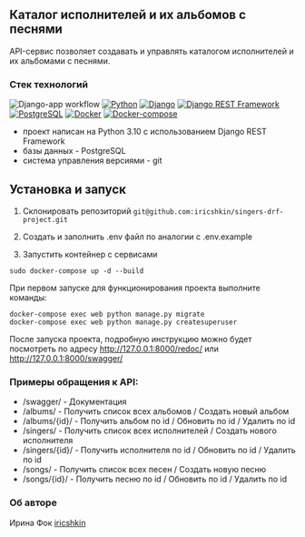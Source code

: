 ## Каталог исполнителей и их альбомов с песнями

API-сервис позволяет создавать и управлять каталогом исполнителей и их альбомами с песнями.

### Стек технологий

![Django-app workflow](https://github.com/needred/singers-drf-project/actions/workflows/app-testing.yml/badge.svg)
[![Python](https://img.shields.io/badge/-Python-464646?style=flat&logo=Python&logoColor=56C0C0&color=008080)](https://www.python.org/)
[![Django](https://img.shields.io/badge/-Django-464646?style=flat&logo=Django&logoColor=56C0C0&color=008080)](https://www.djangoproject.com/)
[![Django REST Framework](https://img.shields.io/badge/-Django%20REST%20Framework-464646?style=flat&logo=Django%20REST%20Framework&logoColor=56C0C0&color=008080)](https://www.django-rest-framework.org/)
[![PostgreSQL](https://img.shields.io/badge/-PostgreSQL-464646?style=flat&logo=PostgreSQL&logoColor=56C0C0&color=008080)](https://www.postgresql.org/)
[![Docker](https://img.shields.io/badge/-Docker-464646?style=flat&logo=Docker&logoColor=56C0C0&color=008080)](https://www.docker.com/)
[![Docker-compose](https://img.shields.io/badge/-Docker%20compose-464646?style=flat&logo=Docker&logoColor=56C0C0&color=008080)](https://www.docker.com/)

- проект написан на Python 3.10 с использованием Django REST Framework
- базы данных - PostgreSQL
- система управления версиями - git

## Установка и запуск

1. Cклонировать репозиторий `git@github.com:iricshkin/singers-drf-project.git`

2. Создать и заполнить .env файл по аналогии с .env.example

3. Запустить контейнер с сервисами

```
sudo docker-compose up -d --build
```

При первом запуске для функционирования проекта выполните команды:

```
docker-compose exec web python manage.py migrate
docker-compose exec web python manage.py createsuperuser
```

После запуска проекта, подробную инструкцию можно будет посмотреть по адресу http://127.0.0.1:8000/redoc/ или http://127.0.0.1:8000/swagger/

### Примеры обращения к API:

- /swagger/ - Документация
- /albums/ - Получить список всех альбомов / Создать новый альбом
- /albums/{id}/ - Получить альбом по id / Обновить по id / Удалить по id
- /singers/ - Получить список всех исполнителей / Создать нового исполнителя
- /singers/{id}/ - Получить исполнителя по id / Обновить по id / Удалить по id
- /songs/ - Получить список всех песен / Создать новую песню
- /songs/{id}/ - Получить песню по id / Обновить по id / Удалить по id

### Об авторе

Ирина Фок [iricshkin](https://github.com/iricshkin/)
